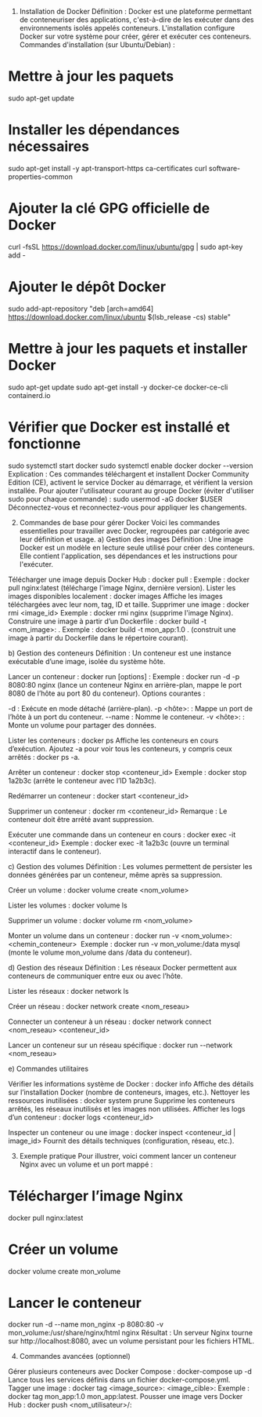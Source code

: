 1. Installation de Docker
Définition : Docker est une plateforme permettant de conteneuriser des applications, c'est-à-dire de les exécuter dans des environnements isolés appelés conteneurs. L'installation configure Docker sur votre système pour créer, gérer et exécuter ces conteneurs.
Commandes d'installation (sur Ubuntu/Debian) :
# Mettre à jour les paquets
sudo apt-get update

# Installer les dépendances nécessaires
sudo apt-get install -y apt-transport-https ca-certificates curl software-properties-common

# Ajouter la clé GPG officielle de Docker
curl -fsSL https://download.docker.com/linux/ubuntu/gpg | sudo apt-key add -

# Ajouter le dépôt Docker
sudo add-apt-repository "deb [arch=amd64] https://download.docker.com/linux/ubuntu $(lsb_release -cs) stable"

# Mettre à jour les paquets et installer Docker
sudo apt-get update
sudo apt-get install -y docker-ce docker-ce-cli containerd.io

# Vérifier que Docker est installé et fonctionne
sudo systemctl start docker
sudo systemctl enable docker
docker --version
Explication : Ces commandes téléchargent et installent Docker Community Edition (CE), activent le service Docker au démarrage, et vérifient la version installée.
Pour ajouter l'utilisateur courant au groupe Docker (éviter d'utiliser sudo pour chaque commande) :
sudo usermod -aG docker $USER
Déconnectez-vous et reconnectez-vous pour appliquer les changements.

2. Commandes de base pour gérer Docker
Voici les commandes essentielles pour travailler avec Docker, regroupées par catégorie avec leur définition et usage.
a) Gestion des images
Définition : Une image Docker est un modèle en lecture seule utilisé pour créer des conteneurs. Elle contient l'application, ses dépendances et les instructions pour l'exécuter.

Télécharger une image depuis Docker Hub :
docker pull <image>:<tag>
Exemple : docker pull nginx:latest (télécharge l'image Nginx, dernière version).
Lister les images disponibles localement :
docker images
Affiche les images téléchargées avec leur nom, tag, ID et taille.
Supprimer une image :
docker rmi <image_id>
Exemple : docker rmi nginx (supprime l'image Nginx).
Construire une image à partir d’un Dockerfile :
docker build -t <nom_image>:<tag> .
Exemple : docker build -t mon_app:1.0 . (construit une image à partir du Dockerfile dans le répertoire courant).

b) Gestion des conteneurs
Définition : Un conteneur est une instance exécutable d’une image, isolée du système hôte.


Lancer un conteneur :
docker run [options] <image>:<tag>
Exemple : docker run -d -p 8080:80 nginx (lance un conteneur Nginx en arrière-plan, mappe le port 8080 de l’hôte au port 80 du conteneur).
Options courantes :

-d : Exécute en mode détaché (arrière-plan).
-p <hôte>:<conteneur> : Mappe un port de l’hôte à un port du conteneur.
--name <nom> : Nomme le conteneur.
-v <hôte>:<conteneur> : Monte un volume pour partager des données.



Lister les conteneurs :
docker ps
Affiche les conteneurs en cours d’exécution. Ajoutez -a pour voir tous les conteneurs, y compris ceux arrêtés : docker ps -a.


Arrêter un conteneur :
docker stop <conteneur_id>
Exemple : docker stop 1a2b3c (arrête le conteneur avec l’ID 1a2b3c).


Redémarrer un conteneur :
docker start <conteneur_id>


Supprimer un conteneur :
docker rm <conteneur_id>
Remarque : Le conteneur doit être arrêté avant suppression.


Exécuter une commande dans un conteneur en cours :
docker exec -it <conteneur_id> <commande>
Exemple : docker exec -it 1a2b3c  (ouvre un terminal interactif dans le conteneur).


c) Gestion des volumes
Définition : Les volumes permettent de persister les données générées par un conteneur, même après sa suppression.

Créer un volume :
docker volume create <nom_volume>

Lister les volumes :
docker volume ls

Supprimer un volume :
docker volume rm <nom_volume>

Monter un volume dans un conteneur :
docker run -v <nom_volume>:<chemin_conteneur> <image>
Exemple : docker run -v mon_volume:/data mysql (monte le volume mon_volume dans /data du conteneur).

d) Gestion des réseaux
Définition : Les réseaux Docker permettent aux conteneurs de communiquer entre eux ou avec l’hôte.

Lister les réseaux :
docker network ls

Créer un réseau :
docker network create <nom_reseau>

Connecter un conteneur à un réseau :
docker network connect <nom_reseau> <conteneur_id>

Lancer un conteneur sur un réseau spécifique :
docker run --network <nom_reseau> <image>


e) Commandes utilitaires

Vérifier les informations système de Docker :
docker info
Affiche des détails sur l’installation Docker (nombre de conteneurs, images, etc.).
Nettoyer les ressources inutilisées :
docker system prune
Supprime les conteneurs arrêtés, les réseaux inutilisés et les images non utilisées.
Afficher les logs d’un conteneur :
docker logs <conteneur_id>

Inspecter un conteneur ou une image :
docker inspect <conteneur_id | image_id>
Fournit des détails techniques (configuration, réseau, etc.).


3. Exemple pratique
Pour illustrer, voici comment lancer un conteneur Nginx avec un volume et un port mappé :
# Télécharger l’image Nginx
docker pull nginx:latest

# Créer un volume
docker volume create mon_volume

# Lancer le conteneur
docker run -d --name mon_nginx -p 8080:80 -v mon_volume:/usr/share/nginx/html nginx
Résultat : Un serveur Nginx tourne sur http://localhost:8080, avec un volume persistant pour les fichiers HTML.

4. Commandes avancées (optionnel)

Gérer plusieurs conteneurs avec Docker Compose :
docker-compose up -d
Lance tous les services définis dans un fichier docker-compose.yml.
Tagger une image :
docker tag <image_source>:<tag> <image_cible>:<tag>
Exemple : docker tag mon_app:1.0 mon_app:latest.
Pousser une image vers Docker Hub :
docker push <nom_utilisateur>/<image>:<tag>